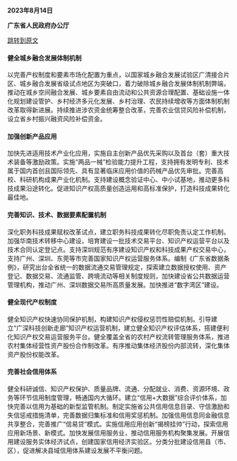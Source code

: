**2023年8月14日**

**广东省人民政府办公厅**

[跳转到原文](https://www.gd.gov.cn/gdywdt/zwzt/kdyxtz/zcsd/content/post_4251001.html)


#### 健全城乡融合发展体制机制

以完善产权制度和要素市场化配置为重点，以国家城乡融合发展试验区广清接合片区、城乡融合发展省级试点地区为突破口，着力破除城乡融合发展体制机制弊端，推动在城乡空间融合发展、城乡要素自由流动和公共资源合理配置、基础设施一体化规划建设管护、乡村经济多元化发展、乡村治理、农民持续增收等方面体制机制改革取得新进展。持续推进涉农资金统筹整合改革，完善农业信贷风险补偿机制，设立省乡村振兴融资风险补偿资金。

#### 加强创新产品应用

加快先进适用技术产业化应用，实施自主创新产品优先采购以及首台（套）重大技术装备等激励政策。实施“两品一械”检验能力提升工程，支持拥有发明专利、技术属于国内首创且国际领先、具有显著临床应用价值的药械产品优先审批。完善高校、科研机构成果产业化机制。支持建设概念验证中心、中小试基地，推动更多科技成果沿途转化。促进知识产权高质量创造运用和高标准保护，打造科技成果转化最佳地。

#### 完善知识、技术、数据要素配置机制
 
深化职务科技成果赋权改革试点，建立职务科技成果转化尽职免责认定工作机制。加强华南技术转移中心建设，培育建设一批技术交易平台、知识产权运营平台以及技术合同认定登记点。支持深圳规范有序建设知识产权和科技成果产权交易中心，支持广州、深圳、东莞等市完善国家知识产权运营服务体系。编制《广东省数据条例》，研究出台全省统一的数据流通交易管理规定，探索建立数据授权使用、资产登记、数据交易、流通监管、跨境流动等相关制度规则，加快建设省公共数据运营管理机构，推动广州、深圳数据交易所高质量发展。加快推进“数字湾区”建设。

#### 健全现代产权制度

健全知识产权快速协同保护机制，构建知识产权侵权惩罚性赔偿机制。引导建立“广深科技创新走廊”知识产权运营机制，建立健全知识产权评估体系，搭建便利化知识产权交易运营服务平台。健全覆盖全省的农村产权流转管理服务体系，推进农村集体经营性资产股份合作制改革。有序推动集体经济股份内部流转，深化集体资产股份权能改革。

#### 完善社会信用体系

健全科研诚信、知识产权保护、质量品牌、流通、分配就业、消费、资源环境、政务等环节信用制度管理，畅通国内大循环。建立“信用+大数据”综合评价体系，加快完善以信用为基础的新型监管机制。制定实施省公共信用信息目录、守信激励和失信惩戒措施清单，完善数据归集标准和信用奖惩机制。加强信用信息同金融信息共享整合，完善推广“信易贷”模式。实施信用应用创新“揭榜挂帅”行动，探索信用应用新场景、新模式。加快发展信用服务业，推动信用服务机构聚集发展。开展信用建设服务实体经济试点，创建国家信用经济实验区。分类分批建设信用县（市、区），促进解决县域信用体系建设发展不平衡问题。


